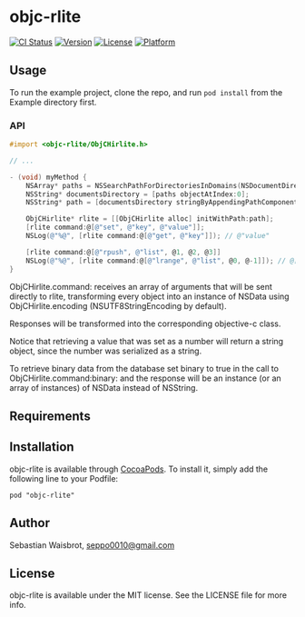 # objc-rlite

[![CI Status](http://img.shields.io/travis/seppo0010/objc-rlite.svg?style=flat)](https://travis-ci.org/seppo0010/objc-rlite)
[![Version](https://img.shields.io/cocoapods/v/objc-rlite.svg?style=flat)](http://cocoadocs.org/docsets/objc-rlite)
[![License](https://img.shields.io/cocoapods/l/objc-rlite.svg?style=flat)](http://cocoadocs.org/docsets/objc-rlite)
[![Platform](https://img.shields.io/cocoapods/p/objc-rlite.svg?style=flat)](http://cocoadocs.org/docsets/objc-rlite)

## Usage

To run the example project, clone the repo, and run `pod install` from the Example directory first.

### API

```objectivec
#import <objc-rlite/ObjCHirlite.h>

// ...

- (void) myMethod {
    NSArray* paths = NSSearchPathForDirectoriesInDomains(NSDocumentDirectory, NSUserDomainMask, YES);
    NSString* documentsDirectory = [paths objectAtIndex:0];
    NSString* path = [documentsDirectory stringByAppendingPathComponent:@"mydb.rld"];

    ObjCHirlite* rlite = [[ObjCHirlite alloc] initWithPath:path];
    [rlite command:@[@"set", @"key", @"value"]];
    NSLog(@"%@", [rlite command:@[@"get", @"key"]]); // @"value"

    [rlite command:@[@"rpush", @"list", @1, @2, @3]]
    NSLog(@"%@", [rlite command:@[@"lrange", @"list", @0, @-1]]); // @[@"1", @"2", @"3"]
}

```

ObjCHirlite.command: receives an array of arguments that will be sent directly
to rlite, transforming every object into an instance of NSData using
ObjCHirlite.encoding (NSUTF8StringEncoding by default).

Responses will be transformed into the corresponding objective-c class.

Notice that retrieving a value that was set as a number will return a string
object, since the number was serialized as a string.

To retrieve binary data from the database set binary to true in the call to
ObjCHirlite.command:binary: and the response will be an instance (or an array
of instances) of NSData instead of NSString.

## Requirements

## Installation

objc-rlite is available through [CocoaPods](http://cocoapods.org). To install
it, simply add the following line to your Podfile:

    pod "objc-rlite"

## Author

Sebastian Waisbrot, seppo0010@gmail.com

## License

objc-rlite is available under the MIT license. See the LICENSE file for more info.


